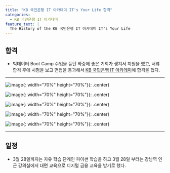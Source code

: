 ```yaml
---
title: "KB 국민은행 IT 아카데미 IT's Your Life 합격"
categories:
  - KB 국민은행 IT 아카데미
feature_text: |
  The History of the KB 국민은행 IT 아카데미 IT's Your Life
---
```


## 합격

- 빅데이터 Boot Camp 수업을 듣던 와중에 좋은 기회가 생겨서 지원을 했고, 서류 합격 후에 시험을 보고 면접을 통과해서 [KB 국민은행 IT 아카데미](https://kbitsyourlife.recruiter.co.kr/app/jobnotice/view?systemKindCode=MRS2&jobnoticeSn=86313)에 합격을 했다.

---

![image](https://user-images.githubusercontent.com/26592315/159148444-0812b371-c475-4cff-82f9-c204e8c261b8.png){: width="70%" height="70%"}{: .center}

![image](https://user-images.githubusercontent.com/26592315/159148963-f39bd0b8-13ab-4bd5-9036-2e4a4c0ef340.png){: width="70%" height="70%"}{: .center}

![image](https://user-images.githubusercontent.com/26592315/159148969-a0e83b95-fd5e-4e90-9e2d-ec9b714eecb8.png){: width="70%" height="70%"}{: .center}

![image](https://user-images.githubusercontent.com/26592315/159148974-7e7413af-a8e6-450d-96d3-f6784923c4d8.png){: width="70%" height="70%"}{: .center}

![image](https://user-images.githubusercontent.com/26592315/159148977-487abf39-87fd-4168-8324-add026bad37c.png){: width="70%" height="70%"}{: .center}

---

## 일정

- 3월 28일까지는 자유 학습 단계인 파이썬 학습을 하고 3월 28일 부터는 강남역 인근 강의실에서 대면 교육으로 디지털 금융 교육을 받기로 했다.

